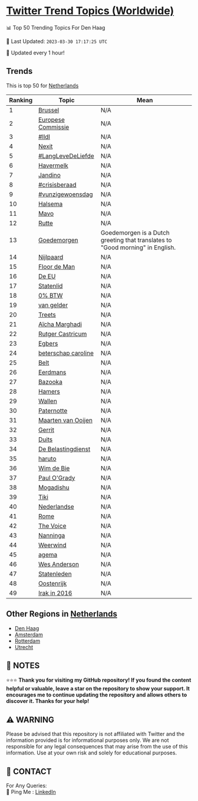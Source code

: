 [Twitter Trend Topics (Worldwide)](https://github.com/ErcinDedeoglu/Twitter-Trend-Topics)
==========


📊 Top 50 Trending Topics For Den Haag

📆 Last Updated: `2023-03-30 17:17:25 UTC`

🔧 Updated every 1 hour!


## Trends

This is top 50 for [Netherlands](</Netherlands>)

| Ranking | Topic | Mean |
| ------- | ------------ | ------------ |
| 1 | [Brussel](http://twitter.com/search?q=Brussel) | N/A |
| 2 | [Europese Commissie](http://twitter.com/search?q=Europese+Commissie) | N/A |
| 3 | [#lldl](http://twitter.com/search?q=%23lldl) | N/A |
| 4 | [Nexit](http://twitter.com/search?q=Nexit) | N/A |
| 5 | [#LangLeveDeLiefde](http://twitter.com/search?q=%23LangLeveDeLiefde) | N/A |
| 6 | [Havermelk](http://twitter.com/search?q=Havermelk) | N/A |
| 7 | [Jandino](http://twitter.com/search?q=Jandino) | N/A |
| 8 | [#crisisberaad](http://twitter.com/search?q=%23crisisberaad) | N/A |
| 9 | [#vunzigewoensdag](http://twitter.com/search?q=%23vunzigewoensdag) | N/A |
| 10 | [Halsema](http://twitter.com/search?q=Halsema) | N/A |
| 11 | [Mavo](http://twitter.com/search?q=Mavo) | N/A |
| 12 | [Rutte](http://twitter.com/search?q=Rutte) | N/A |
| 13 | [Goedemorgen](http://twitter.com/search?q=Goedemorgen) | Goedemorgen is a Dutch greeting that translates to "Good morning" in English. |
| 14 | [Nijlpaard](http://twitter.com/search?q=Nijlpaard) | N/A |
| 15 | [Floor de Man](http://twitter.com/search?q=Floor+de+Man) | N/A |
| 16 | [De EU](http://twitter.com/search?q=De+EU) | N/A |
| 17 | [Statenlid](http://twitter.com/search?q=Statenlid) | N/A |
| 18 | [0% BTW](http://twitter.com/search?q=0%25+BTW) | N/A |
| 19 | [van gelder](http://twitter.com/search?q=van+gelder) | N/A |
| 20 | [Treets](http://twitter.com/search?q=Treets) | N/A |
| 21 | [Aïcha Marghadi](http://twitter.com/search?q=A%c3%afcha+Marghadi) | N/A |
| 22 | [Rutger Castricum](http://twitter.com/search?q=Rutger+Castricum) | N/A |
| 23 | [Egbers](http://twitter.com/search?q=Egbers) | N/A |
| 24 | [beterschap caroline](http://twitter.com/search?q=beterschap+caroline) | N/A |
| 25 | [Belt](http://twitter.com/search?q=Belt) | N/A |
| 26 | [Eerdmans](http://twitter.com/search?q=Eerdmans) | N/A |
| 27 | [Bazooka](http://twitter.com/search?q=Bazooka) | N/A |
| 28 | [Hamers](http://twitter.com/search?q=Hamers) | N/A |
| 29 | [Wallen](http://twitter.com/search?q=Wallen) | N/A |
| 30 | [Paternotte](http://twitter.com/search?q=Paternotte) | N/A |
| 31 | [Maarten van Ooijen](http://twitter.com/search?q=Maarten+van+Ooijen) | N/A |
| 32 | [Gerrit](http://twitter.com/search?q=Gerrit) | N/A |
| 33 | [Duits](http://twitter.com/search?q=Duits) | N/A |
| 34 | [De Belastingdienst](http://twitter.com/search?q=De+Belastingdienst) | N/A |
| 35 | [haruto](http://twitter.com/search?q=haruto) | N/A |
| 36 | [Wim de Bie](http://twitter.com/search?q=Wim+de+Bie) | N/A |
| 37 | [Paul O'Grady](http://twitter.com/search?q=Paul+O%27Grady) | N/A |
| 38 | [Mogadishu](http://twitter.com/search?q=Mogadishu) | N/A |
| 39 | [Tiki](http://twitter.com/search?q=Tiki) | N/A |
| 40 | [Nederlandse](http://twitter.com/search?q=Nederlandse) | N/A |
| 41 | [Rome](http://twitter.com/search?q=Rome) | N/A |
| 42 | [The Voice](http://twitter.com/search?q=The+Voice) | N/A |
| 43 | [Nanninga](http://twitter.com/search?q=Nanninga) | N/A |
| 44 | [Weerwind](http://twitter.com/search?q=Weerwind) | N/A |
| 45 | [agema](http://twitter.com/search?q=agema) | N/A |
| 46 | [Wes Anderson](http://twitter.com/search?q=Wes+Anderson) | N/A |
| 47 | [Statenleden](http://twitter.com/search?q=Statenleden) | N/A |
| 48 | [Oostenrijk](http://twitter.com/search?q=Oostenrijk) | N/A |
| 49 | [Irak in 2016](http://twitter.com/search?q=Irak+in+2016) | N/A |



## Other Regions in [Netherlands](</Netherlands>)

* [Den Haag](</Netherlands/Den Haag.md>)
* [Amsterdam](</Netherlands/Amsterdam.md>)
* [Rotterdam](</Netherlands/Rotterdam.md>)
* [Utrecht](</Netherlands/Utrecht.md>)



## 📝 NOTES

⭐⭐⭐ **Thank you for visiting my GitHub repository! If you found the content helpful or valuable, leave a star on the repository to show your support. It encourages me to continue updating the repository and allows others to discover it. Thanks for your help!**


## ⚠️ WARNING

Please be advised that this repository is not affiliated with Twitter and the information provided is for informational purposes only. We are not responsible for any legal consequences that may arise from the use of this information. Use at your own risk and solely for educational purposes.


## 📨 CONTACT

 For Any Queries:  
            🏓 Ping Me : [LinkedIn](https://www.linkedin.com/in/ercindedeoglu/)
